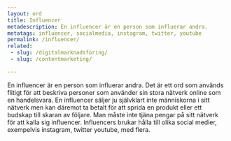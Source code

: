 ```yaml
---
layout: ord
title: Influencer
metadescription: En influencer är en person som influerar andra. 
metatags: influencer, socialmedia, instagram, twitter, youtube
permalink: /influencer/
related:
 - slug: /digitalmarknadsföring/
 - slug: /contentmarketing/

---
```


En influencer är en person som influerar andra. Det är ett ord som används flitigt för att beskriva personer som använder sin stora nätverk online som en handelsvara. En influencer säljer ju självklart inte människorna i sitt nätverk men kan däremot ta betalt för att sprida en produkt eller ett budskap till skaran av följare. Man måste inte tjäna pengar på sitt nätverk för att kalla sig influencer. Influencers brukar hålla till olika social medier, exempelvis instagram, twitter youtube, med flera.

